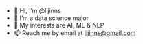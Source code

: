 - 👋 Hi, I’m @lijinns
- 🌱 I’m a data science major
- 💞️ My interests are AI, ML & NLP
- 📫 Reach me by email at lijinns@gmail.com

<!---
lijinns/lijinns is a ✨ special ✨ repository because its `README.md` (this file) appears on your GitHub profile.
You can click the Preview link to take a look at your changes.
--->
